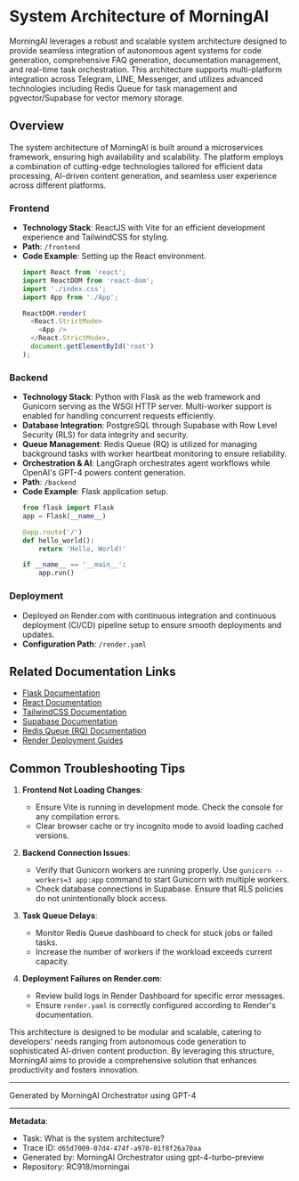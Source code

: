 # System Architecture of MorningAI

MorningAI leverages a robust and scalable system architecture designed to provide seamless integration of autonomous agent systems for code generation, comprehensive FAQ generation, documentation management, and real-time task orchestration. This architecture supports multi-platform integration across Telegram, LINE, Messenger, and utilizes advanced technologies including Redis Queue for task management and pgvector/Supabase for vector memory storage.

## Overview

The system architecture of MorningAI is built around a microservices framework, ensuring high availability and scalability. The platform employs a combination of cutting-edge technologies tailored for efficient data processing, AI-driven content generation, and seamless user experience across different platforms.

### Frontend

- **Technology Stack**: ReactJS with Vite for an efficient development experience and TailwindCSS for styling.
- **Path**: `/frontend`
- **Code Example**: Setting up the React environment.
  ```javascript
  import React from 'react';
  import ReactDOM from 'react-dom';
  import './index.css';
  import App from './App';

  ReactDOM.render(
    <React.StrictMode>
      <App />
    </React.StrictMode>,
    document.getElementById('root')
  );
  ```

### Backend

- **Technology Stack**: Python with Flask as the web framework and Gunicorn serving as the WSGI HTTP server. Multi-worker support is enabled for handling concurrent requests efficiently.
- **Database Integration**: PostgreSQL through Supabase with Row Level Security (RLS) for data integrity and security.
- **Queue Management**: Redis Queue (RQ) is utilized for managing background tasks with worker heartbeat monitoring to ensure reliability.
- **Orchestration & AI**: LangGraph orchestrates agent workflows while OpenAI's GPT-4 powers content generation.
- **Path**: `/backend`
- **Code Example**: Flask application setup.
  ```python
  from flask import Flask
  app = Flask(__name__)

  @app.route('/')
  def hello_world():
      return 'Hello, World!'
  
  if __name__ == '__main__':
      app.run()
  ```

### Deployment

- Deployed on Render.com with continuous integration and continuous deployment (CI/CD) pipeline setup to ensure smooth deployments and updates.
- **Configuration Path**: `/render.yaml`

## Related Documentation Links

- [Flask Documentation](https://flask.palletsprojects.com/)
- [React Documentation](https://reactjs.org/docs/getting-started.html)
- [TailwindCSS Documentation](https://tailwindcss.com/docs)
- [Supabase Documentation](https://supabase.com/docs)
- [Redis Queue (RQ) Documentation](http://python-rq.org/docs/)
- [Render Deployment Guides](https://render.com/docs)

## Common Troubleshooting Tips

1. **Frontend Not Loading Changes**:
   - Ensure Vite is running in development mode. Check the console for any compilation errors.
   - Clear browser cache or try incognito mode to avoid loading cached versions.

2. **Backend Connection Issues**:
   - Verify that Gunicorn workers are running properly. Use `gunicorn --workers=3 app:app` command to start Gunicorn with multiple workers.
   - Check database connections in Supabase. Ensure that RLS policies do not unintentionally block access.

3. **Task Queue Delays**:
   - Monitor Redis Queue dashboard to check for stuck jobs or failed tasks.
   - Increase the number of workers if the workload exceeds current capacity.

4. **Deployment Failures on Render.com**:
   - Review build logs in Render Dashboard for specific error messages.
   - Ensure `render.yaml` is correctly configured according to Render's documentation.

This architecture is designed to be modular and scalable, catering to developers' needs ranging from autonomous code generation to sophisticated AI-driven content production. By leveraging this structure, MorningAI aims to provide a comprehensive solution that enhances productivity and fosters innovation.

---
Generated by MorningAI Orchestrator using GPT-4

---

**Metadata**:
- Task: What is the system architecture?
- Trace ID: `d65d7009-07d4-474f-a970-01f8f26a70aa`
- Generated by: MorningAI Orchestrator using gpt-4-turbo-preview
- Repository: RC918/morningai
